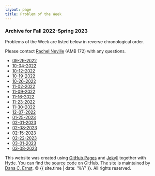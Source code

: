 ```yaml
---
layout: page
title: Problem of the Week
---
```


### Archive for Fall 2022-Spring 2023

Problems of the Week are listed
below in reverse chronological order.

Please contact [Rachel Neville](mailto:Rachel.Neville@nau.edu) (AMB 172) with any questions.

- <a href = "https://naumathstat.github.io/problem-of-the-week/files/2022-09-29">09-29-2022</a>
- <a href = "https://naumathstat.github.io/problem-of-the-week/files/2022-10-04">10-04-2022</a>
- <a href = "https://naumathstat.github.io/problem-of-the-week/files/2022-10-12">10-12-2022</a>
- <a href = "https://naumathstat.github.io/problem-of-the-week/files/2022-10-19">10-19-2022</a>
- <a href = "https://naumathstat.github.io/problem-of-the-week/files/2022-10-26">10-26-2022</a>
- <a href = "https://naumathstat.github.io/problem-of-the-week/files/2022-11-02">11-02-2022</a>
- <a href = "https://naumathstat.github.io/problem-of-the-week/files/2022-11-09">11-09-2022</a>
- <a href = "https://naumathstat.github.io/problem-of-the-week/files/2022-11-16">11-16-2022</a>
- <a href = "https://naumathstat.github.io/problem-of-the-week/files/2022-11-23">11-23-2022</a>
- <a href = "https://naumathstat.github.io/problem-of-the-week/files/2022-11-30">11-30-2022</a>
- <a href = "https://naumathstat.github.io/problem-of-the-week/files/2022-12-07">12-07-2022</a>
- <a href = "https://naumathstat.github.io/problem-of-the-week/files/2023-01-25">01-25-2023</a>
- <a href = "https://naumathstat.github.io/problem-of-the-week/files/2023-02-01">02-01-2023</a>
- <a href = "https://naumathstat.github.io/problem-of-the-week/files/2023-02-08">02-08-2023</a>
- <a href = "https://naumathstat.github.io/problem-of-the-week/files/2023-02-15">02-15-2023</a>
- <a href = "https://naumathstat.github.io/problem-of-the-week/files/2023-02-22">02-22-2023</a>
- <a href = "https://naumathstat.github.io/problem-of-the-week/files/2023-03-01">03-01-2023</a>
- <a href = "https://naumathstat.github.io/problem-of-the-week/files/2023-03-08">03-08-2023</a>





<p>This website was created using <a href="https://pages.github.com">GitHub Pages</a> 
and <a href="http://jekyllrb.com">Jekyll</a> together with 
<a href="http://hyde.getpoole.com">Hyde</a>. 
You can find the <a href="http://github.com/NAUMathStat/seminars">source code</a> on GitHub. 
The site is maintained by <a href="http://dcernst.github.io">Dana C. Ernst</a>. &copy; {{ site.time | date: '%Y' }}. 
All rights reserved.</p>
